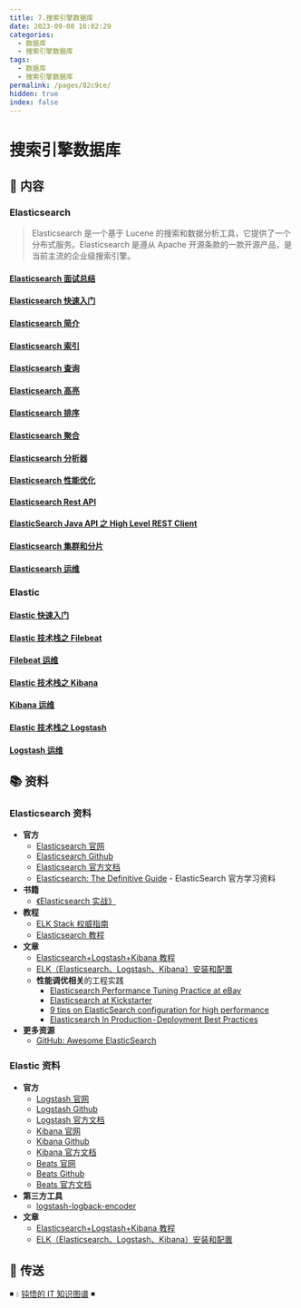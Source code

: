 ```yaml
---
title: 7.搜索引擎数据库
date: 2023-09-08 16:02:29
categories:
  - 数据库
  - 搜索引擎数据库
tags:
  - 数据库
  - 搜索引擎数据库
permalink: /pages/82c9ce/
hidden: true
index: false
---
```


# 搜索引擎数据库

## 📖 内容

### Elasticsearch

> Elasticsearch 是一个基于 Lucene 的搜索和数据分析工具，它提供了一个分布式服务。Elasticsearch 是遵从 Apache 开源条款的一款开源产品，是当前主流的企业级搜索引擎。

#### [Elasticsearch 面试总结](01.Elasticsearch/01.Elasticsearch面试总结.md)

#### [Elasticsearch 快速入门](01.Elasticsearch/02.Elasticsearch快速入门.md)

#### [Elasticsearch 简介](01.Elasticsearch/03.Elasticsearch简介.md)

#### [Elasticsearch 索引](01.Elasticsearch/04.Elasticsearch索引.md)

#### [Elasticsearch 查询](01.Elasticsearch/05.Elasticsearch查询.md)

#### [Elasticsearch 高亮](01.Elasticsearch/06.Elasticsearch高亮.md)

#### [Elasticsearch 排序](01.Elasticsearch/07.Elasticsearch排序.md)

#### [Elasticsearch 聚合](01.Elasticsearch/08.Elasticsearch聚合.md)

#### [Elasticsearch 分析器](01.Elasticsearch/09.Elasticsearch分析器.md)

#### [Elasticsearch 性能优化](01.Elasticsearch/10.Elasticsearch性能优化.md)

#### [Elasticsearch Rest API](01.Elasticsearch/11.ElasticsearchRestApi.md)

#### [ElasticSearch Java API 之 High Level REST Client](01.Elasticsearch/12.ElasticsearchHighLevelRestJavaApi.md)

#### [Elasticsearch 集群和分片](01.Elasticsearch/13.Elasticsearch集群和分片.md)

#### [Elasticsearch 运维](01.Elasticsearch/20.Elasticsearch运维.md)

### Elastic

#### [Elastic 快速入门](02.Elastic/01.Elastic快速入门.md)

#### [Elastic 技术栈之 Filebeat](02.Elastic/02.Elastic技术栈之Filebeat.md)

#### [Filebeat 运维](02.Elastic/03.Filebeat运维.md)

#### [Elastic 技术栈之 Kibana](02.Elastic/04.Elastic技术栈之Kibana.md)

#### [Kibana 运维](02.Elastic/05.Kibana运维.md)

#### [Elastic 技术栈之 Logstash](02.Elastic/06.Elastic技术栈之Logstash.md)

#### [Logstash 运维](02.Elastic/07.Logstash运维.md)

## 📚 资料

### Elasticsearch 资料

- **官方**
  - [Elasticsearch 官网](https://www.elastic.co/cn/products/elasticsearch)
  - [Elasticsearch Github](https://github.com/elastic/elasticsearch)
  - [Elasticsearch 官方文档](https://www.elastic.co/guide/en/elasticsearch/reference/current/index.html)
  - [Elasticsearch: The Definitive Guide](https://www.elastic.co/guide/en/elasticsearch/guide/master/index.html) - ElasticSearch 官方学习资料
- **书籍**
  - [《Elasticsearch 实战》](https://book.douban.com/subject/30380439/)
- **教程**
  - [ELK Stack 权威指南](https://github.com/chenryn/logstash-best-practice-cn)
  - [Elasticsearch 教程](https://www.knowledgedict.com/tutorial/elasticsearch-intro.html)
- **文章**
  - [Elasticsearch+Logstash+Kibana 教程](https://www.cnblogs.com/xing901022/p/4704319.html)
  - [ELK（Elasticsearch、Logstash、Kibana）安装和配置](https://github.com/judasn/Linux-Tutorial/blob/master/ELK-Install-And-Settings.md)
  - **性能调优相关**的工程实践
    - [Elasticsearch Performance Tuning Practice at eBay](https://www.ebayinc.com/stories/blogs/tech/elasticsearch-performance-tuning-practice-at-ebay/)
    - [Elasticsearch at Kickstarter](https://kickstarter.engineering/elasticsearch-at-kickstarter-db3c487887fc)
    - [9 tips on ElasticSearch configuration for high performance](https://www.loggly.com/blog/nine-tips-configuring-elasticsearch-for-high-performance/)
    - [Elasticsearch In Production - Deployment Best Practices](https://medium.com/@abhidrona/elasticsearch-deployment-best-practices-d6c1323b25d7)
- **更多资源**
  - [GitHub: Awesome ElasticSearch](https://github.com/dzharii/awesome-elasticsearch)

### Elastic 资料

- **官方**
  - [Logstash 官网](https://www.elastic.co/cn/products/logstash)
  - [Logstash Github](https://github.com/elastic/logstash)
  - [Logstash 官方文档](https://www.elastic.co/guide/en/logstash/current/index.html)
  - [Kibana 官网](https://www.elastic.co/cn/products/kibana)
  - [Kibana Github](https://github.com/elastic/kibana)
  - [Kibana 官方文档](https://www.elastic.co/guide/en/kibana/current/index.html)
  - [Beats 官网](https://www.elastic.co/cn/products/beats)
  - [Beats Github](https://github.com/elastic/beats)
  - [Beats 官方文档](https://www.elastic.co/guide/en/beats/libbeat/current/index.html)
- **第三方工具**
  - [logstash-logback-encoder](https://github.com/logstash/logstash-logback-encoder)
- **文章**
  - [Elasticsearch+Logstash+Kibana 教程](https://www.cnblogs.com/xing901022/p/4704319.html)
  - [ELK（Elasticsearch、Logstash、Kibana）安装和配置](https://github.com/judasn/Linux-Tutorial/blob/master/ELK-Install-And-Settings.md)

## 🚪 传送

◾ 💧 [钝悟的 IT 知识图谱](https://dunwu.github.io/waterdrop/) ◾